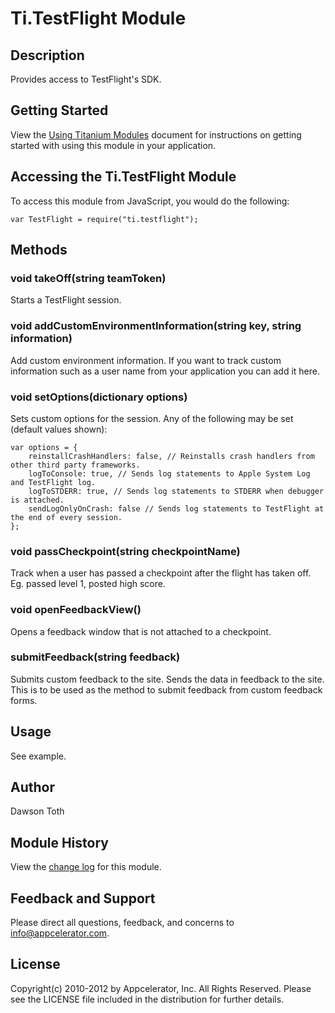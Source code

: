 # Ti.TestFlight Module

## Description

Provides access to TestFlight's SDK.

## Getting Started

View the [Using Titanium Modules](http://docs.appcelerator.com/titanium/latest/#!/guide/Using_Titanium_Modules) document for instructions on getting
started with using this module in your application.

## Accessing the Ti.TestFlight Module

To access this module from JavaScript, you would do the following:

	var TestFlight = require("ti.testflight");

## Methods

### void takeOff(string teamToken)
Starts a TestFlight session.

### void addCustomEnvironmentInformation(string key, string information)
Add custom environment information. If you want to track custom information such as a user name from your application you can add it here.

### void setOptions(dictionary options)
Sets custom options for the session. Any of the following may be set (default values shown):

	var options = {
		reinstallCrashHandlers: false, // Reinstalls crash handlers from other third party frameworks.
		logToConsole: true, // Sends log statements to Apple System Log and TestFlight log.
		logToSTDERR: true, // Sends log statements to STDERR when debugger is attached.
		sendLogOnlyOnCrash: false // Sends log statements to TestFlight at the end of every session.
	};

### void passCheckpoint(string checkpointName)
Track when a user has passed a checkpoint after the flight has taken off. Eg. passed level 1, posted high score.

### void openFeedbackView()
Opens a feedback window that is not attached to a checkpoint.

### submitFeedback(string feedback)
Submits custom feedback to the site. Sends the data in feedback to the site. This is to be used as the method to submit feedback from custom feedback forms.

## Usage
See example.

## Author
Dawson Toth

## Module History
View the [change log](changelog.html) for this module.

## Feedback and Support
Please direct all questions, feedback, and concerns to [info@appcelerator.com](mailto:info@appcelerator.com?subject=iOS%20TestFlight%20Module).

## License
Copyright(c) 2010-2012 by Appcelerator, Inc. All Rights Reserved. Please see the LICENSE file included in the distribution for further details.